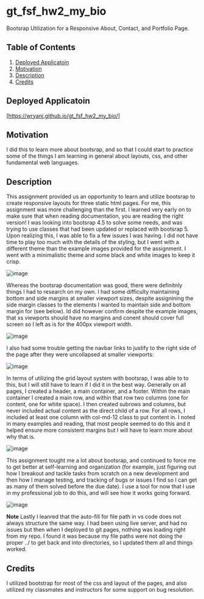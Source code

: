 # gt_fsf_hw2_my_bio
Bootsrap Utilization for a Responsive About, Contact, and Portfolio Page.

## Table of Contents

1.  [Deployed Applicatoin](#Deployed-Applicatoin)
2.  [Motivation](#Motivation)
3.  [Description](#Description)
4.  [Credits](#Credits)

## Deployed Applicatoin
[https://wryanj.github.io/gt_fsf_hw2_my_bio/]

## Motivation
I did this to learn more about bootsrap, and so that I could start to practice some of the things I am learning in general about layouts, css, and other fundamental web languages. 

## Description
This assignment provided us an opportunity to learn and utilize bootsrap to create responsive layouts for three static html pages. For me, this assignment was more challenging than the first. I learned very early on to make sure that when reading documentation, you are reading the right version! I was looking into bootsrap 4.5 to solve some needs, and was trying to use classes that had been updated or replaced with bootsrap 5. Upon realizing this, I was able to fix a few issues I was having. I did not have time to play too much with the details of the styling, but I went with a different theme than the example images provided for the assignment. I went with a minimalistic theme and some black and white images to keep it crisp.

![image](https://user-images.githubusercontent.com/72420733/102437935-5a4f2c00-3fe9-11eb-8205-71e71851a5cf.png)

Whereas the bootsrap documentation was good, there were definitnly things I had to research on my own. I had some difficulty maintaining bottom and side margins at smaller viewport sizes, despite assignining the side margin classes to the elements I wanted to maintain side and bottom margin for (see below). Id did however confirm despite the example images, that xs viewports should have no margins and conent should cover full screen so I left as is for the 400px viewport width.

![image](https://user-images.githubusercontent.com/72420733/102437982-7783fa80-3fe9-11eb-978b-63ee9e6752e1.png)

I also had some trouble getting the navbar links to justify to the right side of the page after they were uncollapsed at smaller viewports:

![image](https://user-images.githubusercontent.com/72420733/102438027-8cf92480-3fe9-11eb-8bcd-837f9068f373.png)

In terms of utilizing the grid layout system with bootsrap, I was able to to this, but I will still have to learn if I did it in the best way. Generally on all pages, I created a header, a main container, and a footer. Within the main container I created a main row, and within that row two columns (one for content, one for white space). I then created subrows and columns, but never included actual content as the direct child of a row. For all rows, I included at least one column with col-md-12 class to put content in. I noted in many examples and reading, that most people seemed to do this and it helped ensure more consistent margins but I will have to learn more about why that is. 

![image](https://user-images.githubusercontent.com/72420733/102438076-a306e500-3fe9-11eb-88bf-41c59b1f80db.png)

This assignment tought me a lot about bootsrap, and continued to force me to get better at self-learning and organization (for example, just figuring out how I breakout and tackle tasks from scratch on a new development and then how I manage testing, and tracking of bugs or issues I find so I can get as many of them solved before the due date). I use a tool for now that I use in my professional job to do this, and will see how it works going forward. 

![image](https://user-images.githubusercontent.com/72420733/102438146-c29e0d80-3fe9-11eb-8ac9-39c4031ee70d.png)

**Note** Lastly I leanred that the auto-fill for file path in vs code does not always structure the same way. I had been using live server, and had no issues but then when I deployed to git pages, nothing was loading right from my repo. I found it was because my file paths were not doing the proper ../ to get back and into directories, so I updated them all and things worked. 


## Credits
I utilized bootstrap for most of the css and layout of the pages, and also utilized my classmates and instructors for some support on bug resolution.
